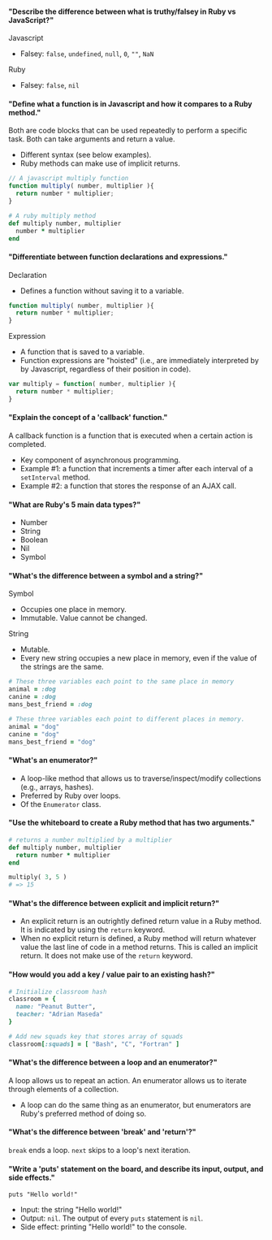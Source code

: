 #### "Describe the difference between what is truthy/falsey in Ruby vs JavaScript?"
Javascript
* Falsey: `false`, `undefined`, `null`, `0`, `""`, `NaN`

Ruby
* Falsey: `false`, `nil`

#### "Define what a function is in Javascript and how it compares to a Ruby method."
Both are code blocks that can be used repeatedly to perform a specific task. Both can take arguments and return a value.
* Different syntax (see below examples).
* Ruby methods can make use of implicit returns.

```javascript
// A javascript multiply function
function multiply( number, multiplier ){
  return number * multiplier;
}
```

```ruby
# A ruby multiply method
def multiply number, multiplier
  number * multiplier
end
```

#### "Differentiate between function declarations and expressions."
Declaration
* Defines a function without saving it to a variable.

```javascript
function multiply( number, multiplier ){
  return number * multiplier;
}
```

Expression
* A function that is saved to a variable.
* Function expressions are "hoisted" (i.e., are immediately interpreted by by Javascript, regardless of their position in code).

```javascript
var multiply = function( number, multiplier ){
  return number * multiplier;
}
```

#### "Explain the concept of a 'callback' function."
A callback function is a function that is executed when a certain action is completed.
* Key component of asynchronous programming.
* Example #1: a function that increments a timer after each interval of a `setInterval` method.
* Example #2: a function that stores the response of an AJAX call.

#### "What are Ruby's 5 main data types?"
* Number
* String
* Boolean
* Nil
* Symbol

#### "What's the difference between a symbol and a string?"
Symbol
* Occupies one place in memory.
* Immutable. Value cannot be changed.

String
* Mutable.
* Every new string occupies a new place in memory, even if the value of the strings are the same.

```ruby
# These three variables each point to the same place in memory
animal = :dog
canine = :dog
mans_best_friend = :dog

# These three variables each point to different places in memory.
animal = "dog"
canine = "dog"
mans_best_friend = "dog"
```

#### "What's an enumerator?"
* A loop-like method that allows us to traverse/inspect/modify collections (e.g., arrays, hashes).
* Preferred by Ruby over loops.
* Of the `Enumerator` class.

#### "Use the whiteboard to create a Ruby method that has two arguments."
```ruby
# returns a number multiplied by a multiplier
def multiply number, multiplier
  return number * multiplier
end

multiply( 3, 5 )
# => 15
```

#### "What's the difference between explicit and implicit return?"
* An explicit return is an outrightly defined return value in a Ruby method. It is indicated by using the `return` keyword.
* When no explicit return is defined, a Ruby method will return whatever value the last line of code in a method returns. This is called an implicit return. It does not make use of the `return` keyword.

#### "How would you add a key / value pair to an existing hash?"
```ruby
# Initialize classroom hash
classroom = {
  name: "Peanut Butter",
  teacher: "Adrian Maseda"
}

# Add new squads key that stores array of squads
classroom[:squads] = [ "Bash", "C", "Fortran" ]
```

#### "What's the difference between a loop and an enumerator?"
A loop allows us to repeat an action. An enumerator allows us to iterate through elements of a collection.
* A loop can do the same thing as an enumerator, but enumerators are Ruby's preferred method of doing so.

#### "What's the difference between 'break' and 'return'?"
`break` ends a loop. `next` skips to a loop's next iteration.

#### "Write a 'puts' statement on the board, and describe its input, output, and side effects."
`puts "Hello world!"`
* Input: the string "Hello world!"
* Output: `nil`. The output of every `puts` statement is `nil`.
* Side effect: printing "Hello world!" to the console.
